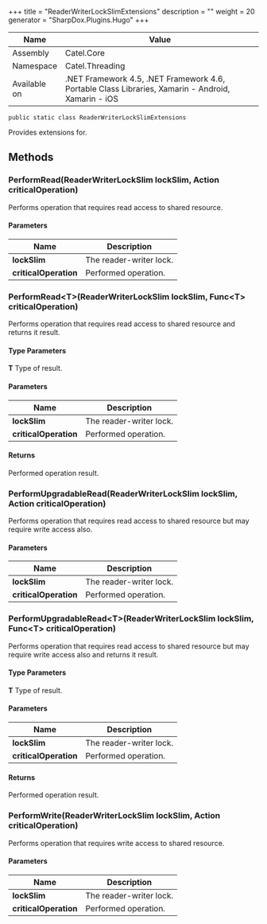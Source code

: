 

+++
title = "ReaderWriterLockSlimExtensions" 
description = ""
weight = 20
generator = "SharpDox.Plugins.Hugo"
+++

Name|Value
---|---
Assembly|Catel.Core
Namespace|Catel.Threading
Available on|.NET Framework 4.5, .NET Framework 4.6, Portable Class Libraries, Xamarin - Android, Xamarin - iOS

```
public static class ReaderWriterLockSlimExtensions
```

Provides extensions for.

## Methods

### PerformRead(ReaderWriterLockSlim lockSlim, Action criticalOperation)

Performs operation that requires read access to shared resource.

#### Parameters

Name|Description
---|---
**lockSlim**|The reader-writer lock.
**criticalOperation**|Performed operation.

### PerformRead&lt;T&gt;(ReaderWriterLockSlim lockSlim, Func&lt;T&gt; criticalOperation)

Performs operation that requires read access to shared resource and returns it result.

#### Type Parameters

**T**
Type of result.

#### Parameters

Name|Description
---|---
**lockSlim**|The reader-writer lock.
**criticalOperation**|Performed operation.

#### Returns

Performed operation result.

### PerformUpgradableRead(ReaderWriterLockSlim lockSlim, Action criticalOperation)

Performs operation that requires read access to shared resource but may require write access also.

#### Parameters

Name|Description
---|---
**lockSlim**|The reader-writer lock.
**criticalOperation**|Performed operation.

### PerformUpgradableRead&lt;T&gt;(ReaderWriterLockSlim lockSlim, Func&lt;T&gt; criticalOperation)

Performs operation that requires read access to shared resource but may require write access also and returns it result.

#### Type Parameters

**T**
Type of result.

#### Parameters

Name|Description
---|---
**lockSlim**|The reader-writer lock.
**criticalOperation**|Performed operation.

#### Returns

Performed operation result.

### PerformWrite(ReaderWriterLockSlim lockSlim, Action criticalOperation)

Performs operation that requires write access to shared resource.

#### Parameters

Name|Description
---|---
**lockSlim**|The reader-writer lock.
**criticalOperation**|Performed operation.

